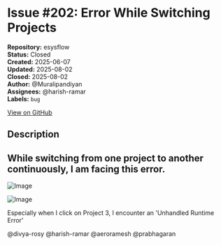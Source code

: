 # Issue #202: Error While Switching Projects

**Repository:** esysflow  
**Status:** Closed  
**Created:** 2025-06-07  
**Updated:** 2025-08-02  
**Closed:** 2025-08-02  
**Author:** @Muralipandiyan  
**Assignees:** @harish-ramar  
**Labels:** `bug`  

[View on GitHub](https://github.com/Simtestlab/esysflow/issues/202)

## Description

## While switching from one project to another continuously, I am facing this error.

![Image](https://github.com/user-attachments/assets/4f0f1004-98a5-4f9e-88da-c14613d0ff72)

![Image](https://github.com/user-attachments/assets/07ec57be-51d0-4b2a-baff-1647d0e33a58)

Especially when I click on Project 3, I encounter an 'Unhandled Runtime Error'

@divya-rosy @harish-ramar @aeroramesh @prabhagaran 